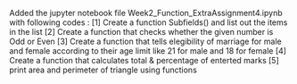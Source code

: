 Added the jupyter notebook file Week2_Function_ExtraAssignment4.ipynb with following codes :
[1] Create a function Subfields() and list out the items in the list 
[2] Create a function that checks whether the given number is Odd or Even
[3] Create a function that tells elegibility of marriage for male and female according to their age limit like 21 for male and 18 for female
[4] Create a function that calculates total &  percentage of enterted marks
[5] print area and perimeter of triangle using functions
